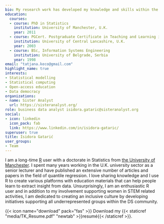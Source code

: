 ```yaml
---
bio: My research work has developed my knowledge and skills within the area of applied statistical modelling. As such, the area of my research enhances the opportunities for cross discipline projects.
education:
  courses:
  - course: PhD in Statistics
    institution: University of Manchester, U.K.
    year: 2011
  - course: PGCert. Postgraduate Certificate in Teaching and Learning in Higher Education
    institution: University of Central Lancashire, U.K.
    year: 2003
  - course: BSc, Information Systems Engineering
    institution: University of Belgrade, Serbia
    year: 1998
email: "tatjana.keco@gmail.com"
highlight_name: true
interests:
- Statistical modelling
- Statistical computing
- Open-access education
- Data democracy
organizations:
- name: Sister Analyst
  url: https://sisteranalyst.org/
role: business data analyst isidora.gataric@sisteranalyst.org
social:
- icon: linkedin
  icon_pack: fab
  link: https://www.linkedin.com/in/isidora-gataric/
superuser: true
title: Isidora Gatarić
user_groups:
- Team
---
```


I am a long-time [R](https://www.r-project.org) user with a doctorate in Statistics from [the University of Manchester](https://www.manchester.ac.uk). I spent many years working in the U.K. university sector as a senior lecturer and have published an extensive number of articles and papers in the field of quantile regression. I love sharing knowledge and I use R to create various platforms with education materials that can help people learn to extract insight from data. Unsurprisingly, I am an enthusiastic R user and in addition to my involvement supporting women in STEM related activities, I am dedicated to creating an inclusive culture by developing initiatives supporting all underrepresented groups within the DS community.

{{< icon name="download" pack="fas" >}} Download my {{< staticref "media/TK_Resume.pdf" "newtab" >}}resumé{{< /staticref >}}.
